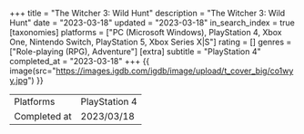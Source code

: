 +++
title = "The Witcher 3: Wild Hunt"
description = "The Witcher 3: Wild Hunt"
date = "2023-03-18"
updated = "2023-03-18"
in_search_index = true
[taxonomies]
platforms = ["PC (Microsoft Windows), PlayStation 4, Xbox One, Nintendo Switch, PlayStation 5, Xbox Series X|S"]
rating = []
genres = ["Role-playing (RPG), Adventure"]
[extra]
subtitle = "PlayStation 4"
completed_at = "2023-03-18"
+++
{{ image(src="https://images.igdb.com/igdb/image/upload/t_cover_big/co1wyy.jpg") }}

|              |            |
| ------------ | ---------- |
| Platforms    | PlayStation 4 |
| Completed at | 2023/03/18 |

